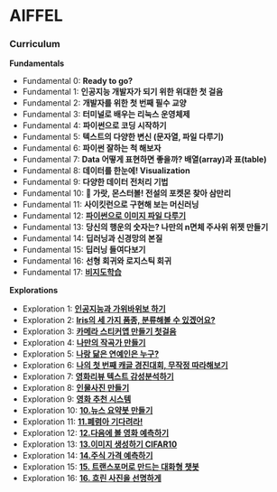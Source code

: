 # AIFFEL

### Curriculum



**Fundamentals**

- Fundamental 0:  **Ready to go?**
- Fundamental 1: **인공지능 개발자가 되기 위한 위대한 첫 걸음**
- Fundamental 2: **개발자를 위한 첫 번째 필수 교양**
- Fundamental 3: **터미널로 배우는 리눅스 운영체제**
- Fundamental 4: **파이썬으로 코딩 시작하기**
- Fundamental 5: **텍스트의 다양한 변신 (문자열, 파일 다루기)**
- Fundamental 6: **파이썬 잘하는 척 해보자**
- Fundamental 7: **Data 어떻게 표현하면 좋을까? 배열(array)과 표(table)**
- Fundamental 8: **데이터를 한눈에! Visualization**
- Fundamental 9: **다양한 데이터 전처리 기법**
- Fundamental 10: **🦄 가랏, 몬스터볼! 전설의 포켓몬 찾아 삼만리**
- Fundamental 11: **사이킷런으로 구현해 보는 머신러닝**
- Fundamental 12: [**파이썬으로 이미지 파일 다루기**](./fundamentals/F12/README.md)
- Fundamental 13: **당신의 행운의 숫자는? 나만의 n면체 주사위 위젯 만들기**
- Fundamental 14: **딥러닝과 신경망의 본질**
- Fundamental 15: **딥러닝 들여다보기**
- Fundamental 16: **선형 회귀와 로지스틱 회귀**
- Fundamental 17: [**비지도학습**](./fundamentals/F17/README.md)



**Explorations**

- Exploration 1: [**인공지능과 가위바위보 하기**](./explorations/E1/rock-scissor-paper.ipynb)
- Exploration 2: [**Iris의 세 가지 품종, 분류해볼 수 있겠어요?**](explorations/E2/sklearn-toy-dataset-classifer.ipynb)
- Exploration 3: [**카메라 스티커앱 만들기 첫걸음**](explorations/E3/camera_sticker.ipynb)
- Exploration 4: [**나만의 작곡가 만들기**](explorations/E4/Lyricist.ipynb)
- Exploration 5: [**나랑 닮은 연예인은 누구?**](explorations/E5/celebrity_similarity.ipynb)
- Exploration 6: [**나의 첫 번째 캐글 경진대회, 무작정 따라해보기**](explorations/E6/House-Price-Prediction.ipynb)
- Exploration 7: [**영화리뷰 텍스트 감성분석하기**](explorations/E7/naver_movie.ipynb)
- Exploration 8: [**인물사진 만들기**](explorations/E8/portrait.ipynb)
- Exploration 9: [**영화 추천 시스템**](explorations/E9/movie_recommend.ipynb)
- Exploration 10: [**10.뉴스 요약봇 만들기**](explorations/E10/news_summarization.ipynb)
- Exploration 11: [**11.폐렴아 기다려라!**](explorations/E11/diagnose_pneumonia.ipynb)
- Exploration 12: [**12.다음에 볼 영화 예측하기**](explorations/E12/predict_next_movie.ipynb)
- Exploration 13: [**13.이미지 생성하기 CIFAR10**](explorations/E13/image_generator.ipynb)
- Exploration 14: [**14.주식 가격 예측하기**](explorations/E14/predict_stock.ipynb)
- Exploration 15: [**15. 트랜스포머로 만드는 대화형 챗봇**](explorations/E15/transformer_chatbot.ipynb)
- Exploration 16: [**16. 흐린 사진을 선명하게**](explorations/E16/blur-to-clear.ipynb)

